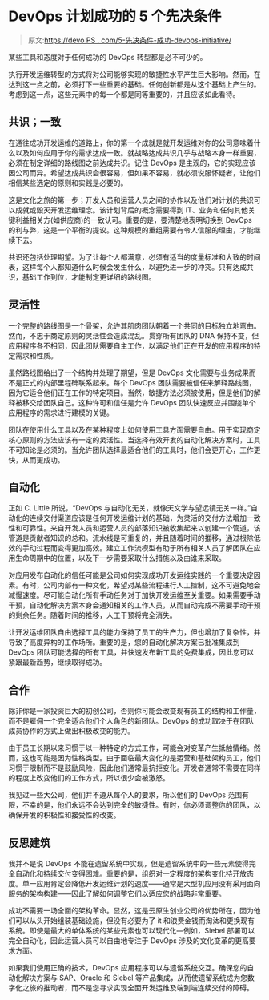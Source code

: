 # DevOps 计划成功的 5 个先决条件

> 原文:[https://devo PS . com/5-先决条件-成功-devops-initiative/](https://devops.com/5-prerequisites-successful-devops-initiative/)

某些工具和态度对于任何成功的 DevOps 转型都是必不可少的。

执行开发运维转型的方式将对公司能够实现的敏捷性水平产生巨大影响。然而，在达到这一点之前，必须打下一些重要的基础。任何创新都是从这个基础上产生的。考虑到这一点，这些元素中的每一个都是同等重要的，并且应该如此看待。

## 共识；一致

在通往成功开发运维的道路上，你的第一个成就是就开发运维对你的公司意味着什么以及如何应用于你的需求达成一致。就战略达成共识几乎与战略本身一样重要，必须在制定详细的路线图之前达成共识。记住 DevOps 是主观的，它的实现应该因公司而异。希望达成共识会很容易，但如果不容易，就必须说服怀疑者，让他们相信某些选定的原则和实践是必要的。

这是文化之旅的第一步；开发人员和运营人员之间的协作以及他们对计划的共识可以成就或毁灭开发运维理念。该计划背后的概念需要得到 IT、业务和任何其他关键利益相关方(如供应商)的一致认可。重要的是，要清楚地表明切换到 DevOps 的利与弊，这是一个平衡的提议。这种规模的重组需要有令人信服的理由，才能继续下去。

共识还包括处理期望。为了让每个人都满意，必须有适当的度量标准和大致的时间表，这样每个人都知道什么时候会发生什么，以避免进一步的冲突。只有达成共识，基础工作到位，才能制定更详细的路线图。

## 灵活性

一个完整的路线图是一个骨架，允许其肌肉团队朝着一个共同的目标独立地弯曲。然而，不忠于商定原则的灵活性会造成混乱。贯穿所有团队的 DNA 保持不变，但应用程序各不相同，因此团队需要自主工作，以满足他们正在开发的应用程序的特定需求和性质。

虽然路线图给出了一个结构并处理了期望，但是 DevOps 文化需要与业务成果而不是正式的内部里程碑联系起来。每个 DevOps 团队需要被信任来解释路线图，因为它适合他们正在工作的特定项目。当然，敏捷方法必须被使用，但是他们的解释被移交给团队自己。这种许可和信任是允许 DevOps 团队快速反应并围绕单个应用程序的需求进行建模的关键。

团队在使用什么工具以及在某种程度上如何使用工具方面需要自由。用于实现商定核心原则的方法应该有一定的灵活性。当选择有效开发的自动化解决方案时，工具不可知论是必须的。当允许团队选择最适合他们的工具时，他们会更开心，工作更快，从而更成功。

## 自动化

正如 C. Little 所说，“DevOps 与自动化无关，就像天文学与望远镜无关一样。”自动化的连续交付渠道应该是任何开发运维计划的基础，为灵活的交付方法增加一致性和可靠性。来自开发人员和运营人员的部落知识被收集起来以创建一个管道，该管道是贡献者知识的总和。流水线是可重复的，并且随着时间的推移，通过根除低效的手动过程而变得更加高效。建立工作流模型有助于所有相关人员了解团队在应用生命周期中的位置，以及下一步需要采取什么措施以及由谁来采取。

对应用发布自动化的信任可能是公司如何实现成功开发运维实践的一个重要决定因素。有时，公司内部有一种文化，希望对某些流程进行人工控制，这不可避免地会减慢速度。尽可能自动化所有手动任务对于加快开发运维至关重要。如果需要手动干预，自动化解决方案本身会通知相关的工作人员，从而自动完成不需要手动干预的剩余任务。随着时间的推移，人工干预将完全消失。

让开发运维团队自由选择工具的能力保持了员工的生产力，但也增加了复杂性，并导致了高度异构的工作场所。重要的是，您的自动化解决方案已批准集成到 DevOps 团队可能选择的所有工具，并快速发布新工具的免费集成，因此您可以紧跟最新趋势，继续取得成功。

## 合作

除非你是一家投资巨大的初创公司，否则你可能会改变现有员工的结构和工作量，而不是雇佣一个完全适合他们个人角色的新团队。DevOps 的成功取决于在团队成员协作的方式上做出积极改变的能力。

由于员工长期以来习惯于以一种特定的方式工作，可能会对变革产生抵触情绪。然而，这也可能是因为性格类型。由于面临最大变化的是运营和基础架构员工，他们习惯于限制而不是鼓励风险，因此他们通常最抗拒变化。开发者通常不需要在同样的程度上改变他们的工作方式，所以很少会被激怒。

我见过一些大公司，他们并不遵从每个人的要求，所以他们的 DevOps 范围有限，不幸的是，他们永远不会达到完全的敏捷性。有时，你必须调整你的团队，以确保开发的积极性和接受性的改变。

## 反思建筑

我并不是说 DevOps 不能在遗留系统中实现，但是遗留系统中的一些元素使得完全自动化和持续交付变得困难。重要的是，组织对一定程度的架构变化持开放态度。单一应用肯定会降低开发运维计划的速度——通常是大型机应用没有采用面向服务的架构构建——因此了解如何调整它们以适应您的战略非常重要。

成功不需要一场全面的架构革命。显然，这是云原生创业公司的优势所在，因为他们可以从头开始组装基础设施，但没有必要为了 it 和浪费金钱而淘汰和更换现有系统。即使是最大的单体系统的某些元素也可以现代化—例如，Siebel 部署可以完全自动化，因此运营人员可以自由地专注于 DevOps 涉及的文化变革的更高要求方面。

如果我们使用正确的技术，DevOps 应用程序可以与遗留系统交互。确保您的自动化解决方案与 SAP、Oracle 和 Siebel 等产品集成，从而使遗留系统成为您数字化之旅的推动者，而不是您寻求实现全面开发运维及端到端连续交付的障碍。